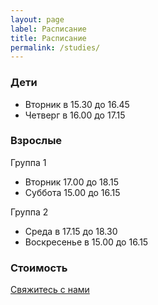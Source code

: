 ```yaml
---
layout: page
label: Расписание
title: Расписание
permalink: /studies/
---
```


### Дети
- Вторник в 15.30 до 16.45
- Четверг в 16.00 до 17.15

### Взрослые

Группа 1
- Вторник 17.00 до 18.15
- Суббота 15.00 до 16.15

Группа 2
- Среда в 17.15 до 18.30
- Воскресенье в 15.00 до 16.15

### Стоимость
[Свяжитесь с нами](mailto://teatral.tallinn@gmail.com)
